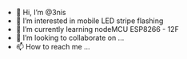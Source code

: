 - 👋 Hi, I’m @3nis
- 👀 I’m interested in mobile LED stripe flashing
- 🌱 I’m currently learning nodeMCU ESP8266 - 12F
- 💞️ I’m looking to collaborate on ...
- 📫 How to reach me ...

<!---
3nis/3nis is a ✨ special ✨ repository because its `README.md` (this file) appears on your GitHub profile.
You can click the Preview link to take a look at your changes.
--->
